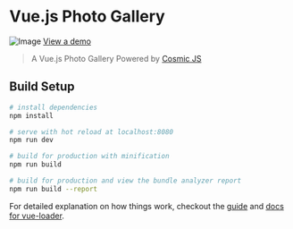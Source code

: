 # Vue.js Photo Gallery
![Image](https://cosmicjs.com/uploads/c4747e70-785d-11e7-998b-6dbc6e078b76.jpg)
[View a demo](https://cosmicjs.com/apps/vuejs-photo-gallery)
> A Vue.js Photo Gallery Powered by [Cosmic JS](https://cosmicjs.com)

## Build Setup

``` bash
# install dependencies
npm install

# serve with hot reload at localhost:8080
npm run dev

# build for production with minification
npm run build

# build for production and view the bundle analyzer report
npm run build --report
```

For detailed explanation on how things work, checkout the [guide](http://vuejs-templates.github.io/webpack/) and [docs for vue-loader](http://vuejs.github.io/vue-loader).
